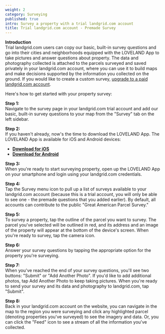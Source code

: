 ```yaml
---
weight: 2
category: Surveying
published: true
intro: Survey a property with a trial landgrid.com account
title: Trial landgrid.com account - Premade Survey
---
```

**Introduction**  
Trial landgrid.com users can copy our basic, built-in survey questions and go into their cities and neighborhoods equipped with the LOVELAND App to take pictures and answer questions about property. The data and photography collected is attached to the parcels surveyed and saved privately in your landgrid.com account, where you can use it to build maps and make decisions supported by the information you collected on the ground. If you would like to create a custom survey, [upgrade to a paid landgrid.com account](https://thelandgrid.com/plans). 

Here's how to get started with your property survey:

**Step 1:**   
Navigate to the survey page in your landgrid.com trial account and add our basic, built-in survey questions to your map from the "Survey" tab on the left sidebar.


**Step 2:**   
If you haven't already, now's the time to download the LOVELAND App. The LOVELAND App is available for iOS and Android devices:    
* **[Download for iOS](https://itunes.apple.com/TR/app/id905821280)**
* **[Download for Android](https://play.google.com/store/apps/details?id=com.makeloveland.loveland&hl=en)**   
    
**Step 3:**   
When you're ready to start surveying property, open up the LOVELAND App on your smartphone and login using your landgrid.com credentials.    
     
     
**Step 4:**   
Tap the Survey menu icon to pull up a list of surveys available to your landgrid.com account (because this is a trial account, you will only be able to see one - the premade questions that you added earlier). By default, all accounts can contribute to the public "Great American Parcel Survey."

     
**Step 5:**    
To survey a property, tap the outline of the parcel you want to survey. The parcel you've selected will be outlined in red, and its address and an image of the property will appear at the bottom of the device's screen. When you're ready to survey, tap the camera icon.    
 
      
**Step 6:**     
Answer your survey questions by tapping the appropriate option for the property you're surveying.    
  
     
**Step 7:**    
When you've reached the end of your survey questions, you'll see two buttons: "Submit" or "Add Another Photo". If you'd like to add additional photos, tap Add Another Photo to keep taking pictures. When you're ready to send your survey and its data and photography to landgrid.com, tap "Submit".   

      
**Step 8:**    
Back in your landgrid.com account on the website, you can navigate in the map to the region you were surveying and click any highlighted parcel (denoting properties you've surveyed) to see the imagery and data. Or, you can click the "Feed" icon to see a stream of all the information you've collected.    

